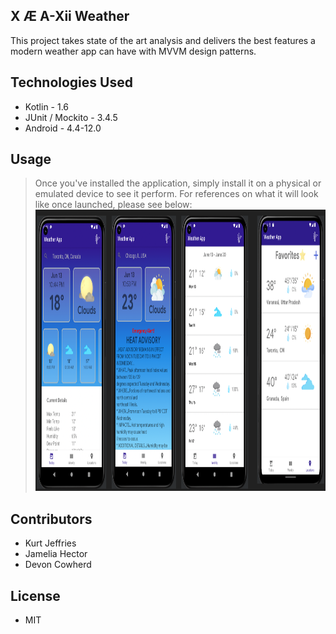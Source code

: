X Æ A-Xii Weather
-

This project takes state of the art analysis and delivers the best features a modern weather app can have with MVVM design patterns.

Technologies Used
-

- Kotlin - 1.6
- JUnit / Mockito - 3.4.5
- Android - 4.4-12.0



Usage
-


> Once you've installed the application, simply install it on a physical or emulated device to see it perform. For references on what it will look like
> once launched, please see below:
> <img src = "https://github.com/jamhec/Weather-App/blob/main/Screenshot/image.png" width=1200 height=450>

Contributors
-

- Kurt Jeffries
- Jamelia Hector
- Devon Cowherd



License
-

- MIT
